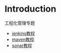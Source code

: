 # Introduction

工程化管理专题

* [jenkins教程](./jenkinschi-xu-ji-cheng/README.md)
* [maven教程](./maven/README.md)
* [sonar教程](./sonardai-ma-zhi-liang-jian-ce-ping-tai/README.md)

